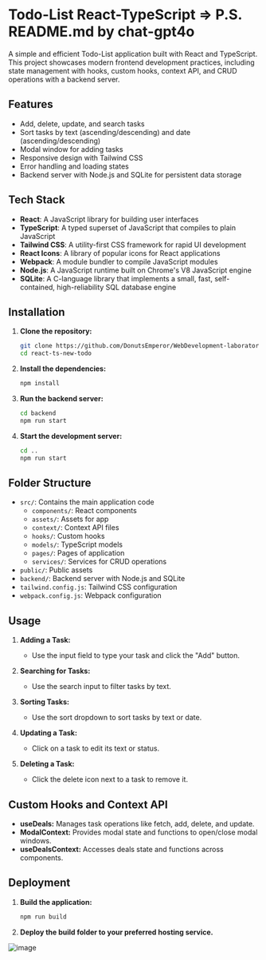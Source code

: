 # Todo-List React-TypeScript => P.S. README.md by chat-gpt4o

A simple and efficient Todo-List application built with React and TypeScript.
This project showcases modern frontend development practices, including state
management with hooks, custom hooks, context API, and CRUD operations with a
backend server.

## Features

- Add, delete, update, and search tasks
- Sort tasks by text (ascending/descending) and date (ascending/descending)
- Modal window for adding tasks
- Responsive design with Tailwind CSS
- Error handling and loading states
- Backend server with Node.js and SQLite for persistent data storage

## Tech Stack

- **React**: A JavaScript library for building user interfaces
- **TypeScript**: A typed superset of JavaScript that compiles to plain JavaScript
- **Tailwind CSS**: A utility-first CSS framework for rapid UI development
- **React Icons**: A library of popular icons for React applications
- **Webpack**: A module bundler to compile JavaScript modules
- **Node.js**: A JavaScript runtime built on Chrome's V8 JavaScript engine
- **SQLite**: A C-language library that implements a small, fast, self-contained, high-reliability SQL database engine

## Installation

1. **Clone the repository:**
   ```bash
   git clone https://github.com/DonutsEmperor/WebDevelopment-laboratory-works-plus-react-project.git
   cd react-ts-new-todo
   ```
3. **Install the dependencies:**
   ```bash
   npm install
   ```

4. **Run the backend server:**
   ```bash
   cd backend
   npm run start
   ```

5. **Start the development server:**
   ```bash
   cd ..
   npm run start
   ```

## Folder Structure

- `src/`: Contains the main application code
  - `components/`: React components
  - `assets/`: Assets for app
  - `context/`: Context API files
  - `hooks/`: Custom hooks
  - `models/`: TypeScript models
  - `pages/`: Pages of application
  - `services/`: Services for CRUD operations
- `public/`: Public assets
- `backend/`: Backend server with Node.js and SQLite
- `tailwind.config.js`: Tailwind CSS configuration
- `webpack.config.js`: Webpack configuration

## Usage

1. **Adding a Task:**
   - Use the input field to type your task and click the "Add" button.

2. **Searching for Tasks:**
   - Use the search input to filter tasks by text.

3. **Sorting Tasks:**
   - Use the sort dropdown to sort tasks by text or date.

4. **Updating a Task:**
   - Click on a task to edit its text or status.

5. **Deleting a Task:**
   - Click the delete icon next to a task to remove it.

## Custom Hooks and Context API

- **useDeals:** Manages task operations like fetch, add, delete, and update.
- **ModalContext:** Provides modal state and functions to open/close modal windows.
- **useDealsContext:** Accesses deals state and functions across components.

## Deployment

1. **Build the application:**
   ```bash
   npm run build
   ```

2. **Deploy the build folder to your preferred hosting service.**

![image](https://github.com/DonutsEmperor/WebDevelopment-laboratory-works-plus-react-project/assets/96892429/90fba81b-0bfb-4fca-ab94-c590d41d54a1)

